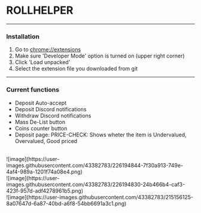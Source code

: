
# ROLLHELPER

------------
### Installation
1.  Go to [chrome://extensions](chrome://extensions "chrome://extensions")
2.  Make sure 'Developer  Mode' option is turned on (upper right corner)
3.  Click 'Load unpacked'
4. Select the extension file you downloaded from git
------------

### Current functions
- Deposit Auto-accept
- Deposit Discord notifications
- Withdraw Discord notifications
- Mass De-List button
- Coins counter button
- Deposit page: PRICE-CHECK: Shows wheter the item is Undervalued, Overvalued, Good priced



</br>
![image](https://user-images.githubusercontent.com/43382783/226194844-7f30a913-749e-4af4-989a-1201f74a08e4.png)
</br>
![image](https://user-images.githubusercontent.com/43382783/226194830-24b466b4-caf3-423f-957d-adf4278961b5.png)
</br>
![image](https://user-images.githubusercontent.com/43382783/215156125-8a07647d-6a87-40bd-a6f8-54bb6691a3c1.png)</br>
